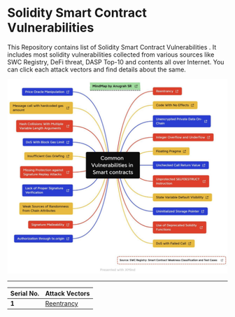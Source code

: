 # Solidity Smart Contract Vulnerabilities 

This Repository contains list of Solidity Smart Contract Vulnerabilities . It includes most solidity vulnerabilities collected from various sources like SWC Registry, DeFi threat, DASP Top-10 and contents all over Internet. You can click each attack vectors and find details about the same.


![](/img/Vulnerabilities_Vectors.png)

---
Serial No. | Attack Vectors
--- | ---
**1** | [Reentrancy](data/1.md)
